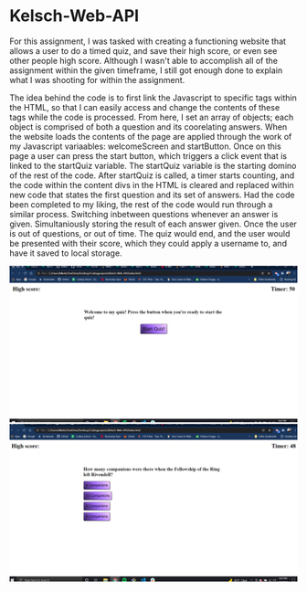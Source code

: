 # Kelsch-Web-API
For this assignment, I was tasked with creating a functioning website that allows a user to do a timed quiz, and save their high score, or even see other people high score. Although I wasn't able to accomplish all of the assignment within the given timeframe, I still got enough done to explain what I was shooting for within the assignment.

The idea behind the code is to first link the Javascript to specific tags within the HTML, so that I can easily access and change the contents of these tags while the code is processed. From here, I set an array of objects; each object is comprised of both a question and its coorelating answers. When the website loads the contents of the page are applied through the work of my Javascript variaables: welcomeScreen and startButton. Once on this page a user can press the start button, which triggers a click event that is linked to the startQuiz variable. The startQuiz variable is the starting domino of the rest of the code. After startQuiz is called, a timer starts counting, and the code within the content divs in the HTML is cleared and replaced within new code that states the first question and its set of answers. Had the code been completed to my liking, the rest of the code would run through a similar process. Switching inbetween questions whenever an answer is given. Simultaniously storing the result of each answer given. Once the user is out of questions, or out of time. The quiz would end, and the user would be presented with their score, which they could apply a username to, and have it saved to local storage. 

![Screenshot #1](https://github.com/mkelsch2000/Kelsch-Web-API/blob/main/assets/images/image1.PNG)
![Screenshot #2](https://github.com/mkelsch2000/Kelsch-Web-API/blob/main/assets/images/image2.PNG)